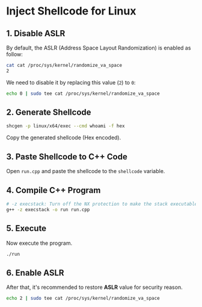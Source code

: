 # Inject Shellcode for Linux

## 1. Disable ASLR

By default, the ASLR (Address Space Layout Randomization) is enabled as follow:

```sh
cat cat /proc/sys/kernel/randomize_va_space
2
```

We need to disable it by replacing this value (`2`) to `0`:

```sh
echo 0 | sudo tee cat /proc/sys/kernel/randomize_va_space
```

## 2. Generate Shellcode

```sh
shcgen -p linux/x64/exec --cmd whoami -f hex
```

Copy the generated shellcode (Hex encoded).

## 3. Paste Shellcode to C++ Code

Open `run.cpp` and paste the shellcode to the `shellcode` variable.

## 4. Compile C++ Program

```sh
# -z execstack: Turn off the NX protection to make the stack executable. (ref: https://cocomelonc.github.io/tutorial/2021/10/09/linux-shellcoding-1.html)
g++ -z execstack -o run run.cpp
```

## 5. Execute

Now execute the program.

```sh
./run
```

## 6. Enable ASLR 

After that, it's recommended to restore **ASLR** value for security reason.

```sh
echo 2 | sudo tee cat /proc/sys/kernel/randomize_va_space
```